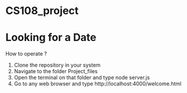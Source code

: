 # CS108_project 
# Looking for a Date
How to operate ?
1. Clone the repository in your system
2. Navigate to the folder Project_files
2. Open the terminal on that folder and type node server.js
3. Go to any web browser and type http://localhost:4000/welcome.html
